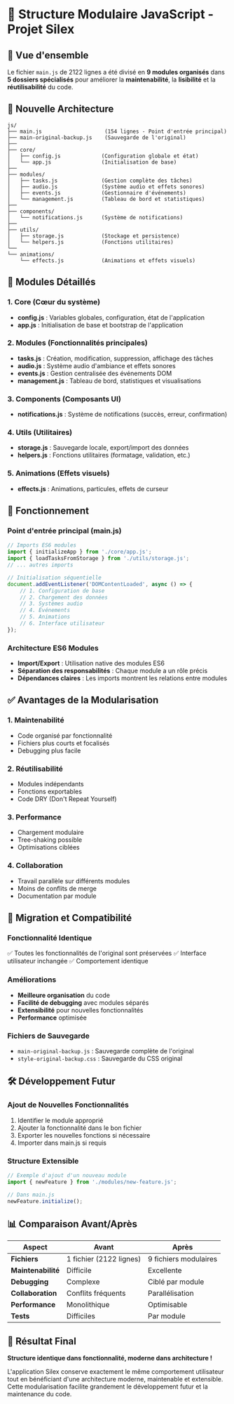 # 📁 Structure Modulaire JavaScript - Projet Silex

## 🎯 Vue d'ensemble

Le fichier `main.js` de 2122 lignes a été divisé en **9 modules organisés** dans **5 dossiers spécialisés** pour améliorer la **maintenabilité**, la **lisibilité** et la **réutilisabilité** du code.

## 📂 Nouvelle Architecture

```
js/
├── main.js                    (154 lignes - Point d'entrée principal)
├── main-original-backup.js    (Sauvegarde de l'original)
├── 
├── core/                      
│   ├── config.js             (Configuration globale et état)
│   └── app.js                (Initialisation de base)
├── 
├── modules/                   
│   ├── tasks.js              (Gestion complète des tâches)
│   ├── audio.js              (Système audio et effets sonores)
│   ├── events.js             (Gestionnaire d'événements)
│   └── management.js         (Tableau de bord et statistiques)
├── 
├── components/               
│   └── notifications.js      (Système de notifications)
├── 
├── utils/                    
│   ├── storage.js            (Stockage et persistence)
│   └── helpers.js            (Fonctions utilitaires)
└── 
└── animations/               
    └── effects.js            (Animations et effets visuels)
```

## 🔧 Modules Détaillés

### 1. **Core** (Cœur du système)
- **config.js** : Variables globales, configuration, état de l'application
- **app.js** : Initialisation de base et bootstrap de l'application

### 2. **Modules** (Fonctionnalités principales)
- **tasks.js** : Création, modification, suppression, affichage des tâches
- **audio.js** : Système audio d'ambiance et effets sonores
- **events.js** : Gestion centralisée des événements DOM
- **management.js** : Tableau de bord, statistiques et visualisations

### 3. **Components** (Composants UI)
- **notifications.js** : Système de notifications (succès, erreur, confirmation)

### 4. **Utils** (Utilitaires)
- **storage.js** : Sauvegarde locale, export/import des données
- **helpers.js** : Fonctions utilitaires (formatage, validation, etc.)

### 5. **Animations** (Effets visuels)
- **effects.js** : Animations, particules, effets de curseur

## 🚀 Fonctionnement

### Point d'entrée principal (main.js)
```javascript
// Imports ES6 modules
import { initializeApp } from './core/app.js';
import { loadTasksFromStorage } from './utils/storage.js';
// ... autres imports

// Initialisation séquentielle
document.addEventListener('DOMContentLoaded', async () => {
    // 1. Configuration de base
    // 2. Chargement des données
    // 3. Systèmes audio
    // 4. Événements
    // 5. Animations
    // 6. Interface utilisateur
});
```

### Architecture ES6 Modules
- **Import/Export** : Utilisation native des modules ES6
- **Séparation des responsabilités** : Chaque module a un rôle précis
- **Dépendances claires** : Les imports montrent les relations entre modules

## ✅ Avantages de la Modularisation

### **1. Maintenabilité**
- Code organisé par fonctionnalité
- Fichiers plus courts et focalisés
- Debugging plus facile

### **2. Réutilisabilité**
- Modules indépendants
- Fonctions exportables
- Code DRY (Don't Repeat Yourself)

### **3. Performance**
- Chargement modulaire
- Tree-shaking possible
- Optimisations ciblées

### **4. Collaboration**
- Travail parallèle sur différents modules
- Moins de conflits de merge
- Documentation par module

## 🔄 Migration et Compatibilité

### **Fonctionnalité Identique**
✅ Toutes les fonctionnalités de l'original sont préservées
✅ Interface utilisateur inchangée
✅ Comportement identique

### **Améliorations**
- **Meilleure organisation** du code
- **Facilité de debugging** avec modules séparés
- **Extensibilité** pour nouvelles fonctionnalités
- **Performance** optimisée

### **Fichiers de Sauvegarde**
- `main-original-backup.js` : Sauvegarde complète de l'original
- `style-original-backup.css` : Sauvegarde du CSS original

## 🛠️ Développement Futur

### **Ajout de Nouvelles Fonctionnalités**
1. Identifier le module approprié
2. Ajouter la fonctionnalité dans le bon fichier
3. Exporter les nouvelles fonctions si nécessaire
4. Importer dans main.js si requis

### **Structure Extensible**
```javascript
// Exemple d'ajout d'un nouveau module
import { newFeature } from './modules/new-feature.js';

// Dans main.js
newFeature.initialize();
```

## 📊 Comparaison Avant/Après

| Aspect | Avant | Après |
|--------|-------|-------|
| **Fichiers** | 1 fichier (2122 lignes) | 9 fichiers modulaires |
| **Maintenabilité** | Difficile | Excellente |
| **Debugging** | Complexe | Ciblé par module |
| **Collaboration** | Conflits fréquents | Parallélisation |
| **Performance** | Monolithique | Optimisable |
| **Tests** | Difficiles | Par module |

## 🎉 Résultat Final

**Structure identique dans fonctionnalité, moderne dans architecture !**

L'application Silex conserve exactement le même comportement utilisateur tout en bénéficiant d'une architecture moderne, maintenable et extensible. Cette modularisation facilite grandement le développement futur et la maintenance du code.